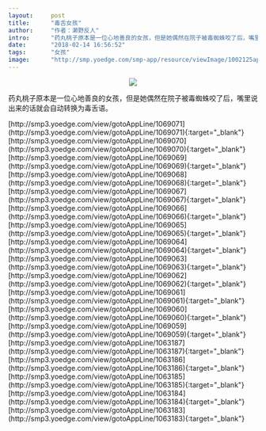 ```yaml
---
layout:     post
title:      "毒舌女孩"
author:     "作者：濑野反人"
intro:      "药丸桃子原本是一位心地善良的女孩，但是她偶然在院子被毒蜘蛛咬了后，嘴里说出来的话就会自动转换为毒舌语。"
date:       "2018-02-14 16:56:52"
tags:       "女孩"
image:      "http://smp.yoedge.com/smp-app/resource/viewImage/1002125appline.png"
---
```

<div style="text-align: center">
<p><img src="http://smp.yoedge.com/smp-app/resource/viewImage/1002125appline.png"/></p>
</div>
<p class="post-meta">
<span>药丸桃子原本是一位心地善良的女孩，但是她偶然在院子被毒蜘蛛咬了后，嘴里说出来的话就会自动转换为毒舌语。</span>
</p>
[http://smp3.yoedge.com/view/gotoAppLine/1069071](http://smp3.yoedge.com/view/gotoAppLine/1069071){:target="_blank"}
[http://smp3.yoedge.com/view/gotoAppLine/1069070](http://smp3.yoedge.com/view/gotoAppLine/1069070){:target="_blank"}
[http://smp3.yoedge.com/view/gotoAppLine/1069069](http://smp3.yoedge.com/view/gotoAppLine/1069069){:target="_blank"}
[http://smp3.yoedge.com/view/gotoAppLine/1069068](http://smp3.yoedge.com/view/gotoAppLine/1069068){:target="_blank"}
[http://smp3.yoedge.com/view/gotoAppLine/1069067](http://smp3.yoedge.com/view/gotoAppLine/1069067){:target="_blank"}
[http://smp3.yoedge.com/view/gotoAppLine/1069066](http://smp3.yoedge.com/view/gotoAppLine/1069066){:target="_blank"}
[http://smp3.yoedge.com/view/gotoAppLine/1069065](http://smp3.yoedge.com/view/gotoAppLine/1069065){:target="_blank"}
[http://smp3.yoedge.com/view/gotoAppLine/1069064](http://smp3.yoedge.com/view/gotoAppLine/1069064){:target="_blank"}
[http://smp3.yoedge.com/view/gotoAppLine/1069063](http://smp3.yoedge.com/view/gotoAppLine/1069063){:target="_blank"}
[http://smp3.yoedge.com/view/gotoAppLine/1069062](http://smp3.yoedge.com/view/gotoAppLine/1069062){:target="_blank"}
[http://smp3.yoedge.com/view/gotoAppLine/1069061](http://smp3.yoedge.com/view/gotoAppLine/1069061){:target="_blank"}
[http://smp3.yoedge.com/view/gotoAppLine/1069060](http://smp3.yoedge.com/view/gotoAppLine/1069060){:target="_blank"}
[http://smp3.yoedge.com/view/gotoAppLine/1069059](http://smp3.yoedge.com/view/gotoAppLine/1069059){:target="_blank"}
[http://smp3.yoedge.com/view/gotoAppLine/1063187](http://smp3.yoedge.com/view/gotoAppLine/1063187){:target="_blank"}
[http://smp3.yoedge.com/view/gotoAppLine/1063186](http://smp3.yoedge.com/view/gotoAppLine/1063186){:target="_blank"}
[http://smp3.yoedge.com/view/gotoAppLine/1063185](http://smp3.yoedge.com/view/gotoAppLine/1063185){:target="_blank"}
[http://smp3.yoedge.com/view/gotoAppLine/1063184](http://smp3.yoedge.com/view/gotoAppLine/1063184){:target="_blank"}
[http://smp3.yoedge.com/view/gotoAppLine/1063183](http://smp3.yoedge.com/view/gotoAppLine/1063183){:target="_blank"}


